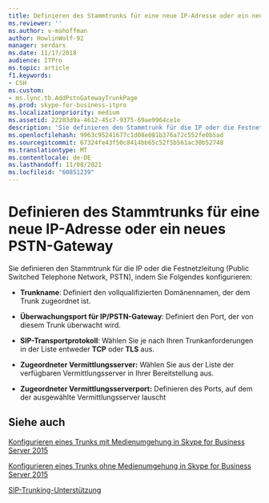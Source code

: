 ```yaml
---
title: Definieren des Stammtrunks für eine neue IP-Adresse oder ein neues PSTN-Gateway
ms.reviewer: ''
ms.author: v-mahoffman
author: HowlinWolf-92
manager: serdars
ms.date: 11/17/2018
audience: ITPro
ms.topic: article
f1.keywords:
- CSH
ms.custom:
- ms.lync.tb.AddPstnGatewayTrunkPage
ms.prod: skype-for-business-itpro
ms.localizationpriority: medium
ms.assetid: 22203d9a-4612-45c7-9375-69ae9964ce1e
description: 'Sie definieren den Stammtrunk für die IP oder die Festnetzleitung (Public Switched Telephone Network, PSTN), indem Sie Folgendes konfigurieren:'
ms.openlocfilehash: 9963c95241677c1d08e081b376a72c552fe0b5ad
ms.sourcegitcommit: 67324fe43f50c8414bb65c52f5b561ac30b52748
ms.translationtype: MT
ms.contentlocale: de-DE
ms.lasthandoff: 11/08/2021
ms.locfileid: "60851239"
---
```

# <a name="define-the-root-trunk-for-a-new-ip-or-pstn-gateway"></a>Definieren des Stammtrunks für eine neue IP-Adresse oder ein neues PSTN-Gateway

Sie definieren den Stammtrunk für die IP oder die Festnetzleitung (Public Switched Telephone Network, PSTN), indem Sie Folgendes konfigurieren:

- **Trunkname**: Definiert den vollqualifizierten Domänennamen, der dem Trunk zugeordnet ist.

- **Überwachungsport für IP/PSTN-Gateway**: Definiert den Port, der von diesem Trunk überwacht wird.

- **SIP-Transportprotokoll**: Wählen Sie je nach Ihren Trunkanforderungen in der Liste entweder **TCP** oder **TLS** aus.

- **Zugeordneter Vermittlungsserver:** Wählen Sie aus der Liste der verfügbaren Vermittlungsserver in Ihrer Bereitstellung aus.

- **Zugeordneter Vermittlungsserverport:** Definieren des Ports, auf dem der ausgewählte Vermittlungsserver lauscht

## <a name="see-also"></a>Siehe auch

[Konfigurieren eines Trunks mit Medienumgehung in Skype for Business Server 2015](../../deploy/deploy-enterprise-voice/configure-trunk-with-media-bypass.md)

[Konfigurieren eines Trunks ohne Medienumgehung in Skype for Business Server 2015](../../deploy/deploy-enterprise-voice/configure-trunk-without-media-bypass.md)

[SIP-Trunking-Unterstützung](/previous-versions/office/lync-server-2013/lync-server-2013-sip-trunking-support)